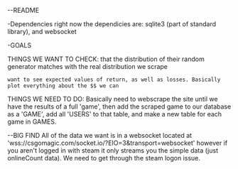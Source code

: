 --README

-Dependencies
right now the dependicies are: sqlite3 (part of standard library), and websocket

-GOALS

THINGS WE WANT TO CHECK:
	that the distribution of their random generator matches with the real distribution we scrape

	want to see expected values of return, as well as losses. Basically plot everything about the $$ we can

THINGS WE NEED TO DO:
	Basically need to webscrape the site until we have the results of a full 'game', then add the scraped game to our database as a 'GAME', add all 'USERS' to that table, and make a new table for each game in GAMES.


--BIG FIND
	All of the data we want is in a websocket located at 'wss://csgomagic.com/socket.io/?EIO=3&transport=websocket' however if you aren't logged in with steam it only streams you the simple data (just onlineCount data). We need to get through the steam logon issue.